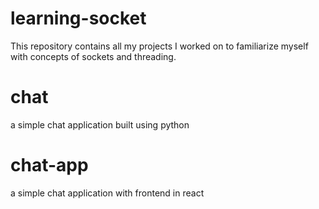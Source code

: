 # learning-socket

This repository contains all my projects I worked on to familiarize myself with concepts of sockets and threading.

# chat
a simple chat application built using python

# chat-app
a simple chat application with frontend in react
